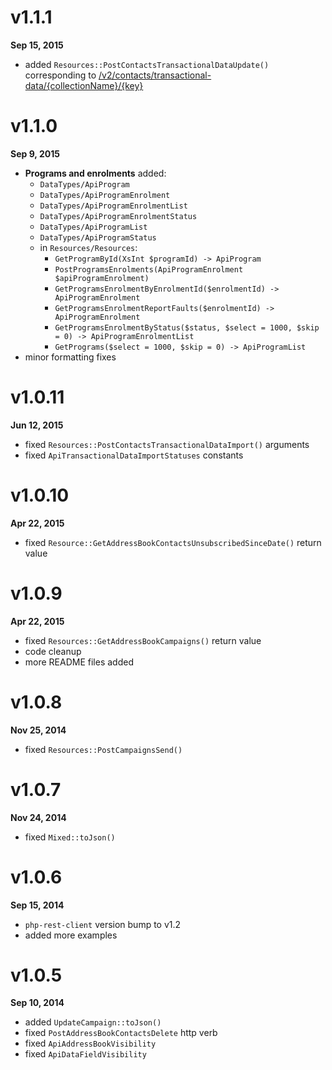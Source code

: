 # v1.1.1

**Sep 15, 2015**

- added `Resources::PostContactsTransactionalDataUpdate()` corresponding to
  [/v2/contacts/transactional-data/{collectionName}/{key}](https://api.dotmailer.com/v2/help/wadl#ContactsTransactionalData)

# v1.1.0

**Sep 9, 2015**

- **Programs and enrolments** added:
    - `DataTypes/ApiProgram`
    - `DataTypes/ApiProgramEnrolment`
    - `DataTypes/ApiProgramEnrolmentList`
    - `DataTypes/ApiProgramEnrolmentStatus`
    - `DataTypes/ApiProgramList`
    - `DataTypes/ApiProgramStatus`
    - in `Resources/Resources`:
        - `GetProgramById(XsInt $programId) -> ApiProgram`
        - `PostProgramsEnrolments(ApiProgramEnrolment $apiProgramEnrolment)`
        - `GetProgramsEnrolmentByEnrolmentId($enrolmentId) -> ApiProgramEnrolment`
        - `GetProgramsEnrolmentReportFaults($enrolmentId) -> ApiProgramEnrolment`
        - `GetProgramsEnrolmentByStatus($status, $select = 1000, $skip = 0) -> ApiProgramEnrolmentList`
        - `GetPrograms($select = 1000, $skip = 0) -> ApiProgramList`
- minor formatting fixes

# v1.0.11

**Jun 12, 2015**

- fixed `Resources::PostContactsTransactionalDataImport()` arguments
- fixed `ApiTransactionalDataImportStatuses` constants

# v1.0.10

**Apr 22, 2015**

- fixed `Resource::GetAddressBookContactsUnsubscribedSinceDate()` return value

# v1.0.9

**Apr 22, 2015**

- fixed `Resources::GetAddressBookCampaigns()` return value
- code cleanup
- more README files added

# v1.0.8

**Nov 25, 2014**

- fixed `Resources::PostCampaignsSend()`

# v1.0.7

**Nov 24, 2014**

- fixed `Mixed::toJson()`

# v1.0.6

**Sep 15, 2014**

- `php-rest-client` version bump to v1.2
- added more examples

# v1.0.5

**Sep 10, 2014**

- added `UpdateCampaign::toJson()`
- fixed `PostAddressBookContactsDelete` http verb
- fixed `ApiAddressBookVisibility`
- fixed `ApiDataFieldVisibility`
